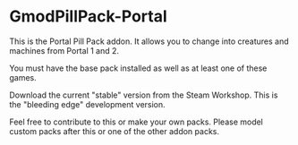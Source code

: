 GmodPillPack-Portal
============

This is the Portal Pill Pack addon. It allows you to change into creatures and machines from Portal 1 and 2.

You must have the base pack installed as well as at least one of these games.

Download the current "stable" version from the Steam Workshop. This is the "bleeding edge" development version.

Feel free to contribute to this or make your own packs. Please model custom packs after this or one of the other addon packs.
